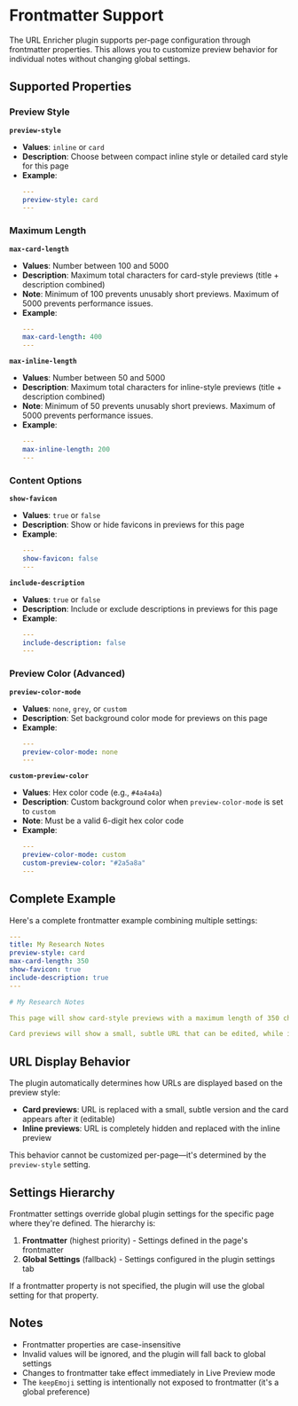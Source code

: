 # Frontmatter Support

The URL Enricher plugin supports per-page configuration through frontmatter properties. This allows you to customize preview behavior for individual notes without changing global settings.

## Supported Properties

### Preview Style

**`preview-style`**
- **Values**: `inline` or `card`
- **Description**: Choose between compact inline style or detailed card style for this page
- **Example**:
  ```yaml
  ---
  preview-style: card
  ---
  ```

### Maximum Length

**`max-card-length`**
- **Values**: Number between 100 and 5000
- **Description**: Maximum total characters for card-style previews (title + description combined)
- **Note**: Minimum of 100 prevents unusably short previews. Maximum of 5000 prevents performance issues.
- **Example**:
  ```yaml
  ---
  max-card-length: 400
  ---
  ```

**`max-inline-length`**
- **Values**: Number between 50 and 5000
- **Description**: Maximum total characters for inline-style previews (title + description combined)
- **Note**: Minimum of 50 prevents unusably short previews. Maximum of 5000 prevents performance issues.
- **Example**:
  ```yaml
  ---
  max-inline-length: 200
  ---
  ```

### Content Options

**`show-favicon`**
- **Values**: `true` or `false`
- **Description**: Show or hide favicons in previews for this page
- **Example**:
  ```yaml
  ---
  show-favicon: false
  ---
  ```

**`include-description`**
- **Values**: `true` or `false`
- **Description**: Include or exclude descriptions in previews for this page
- **Example**:
  ```yaml
  ---
  include-description: false
  ---
  ```

### Preview Color (Advanced)

**`preview-color-mode`**
- **Values**: `none`, `grey`, or `custom`
- **Description**: Set background color mode for previews on this page
- **Example**:
  ```yaml
  ---
  preview-color-mode: none
  ---
  ```

**`custom-preview-color`**
- **Values**: Hex color code (e.g., `#4a4a4a`)
- **Description**: Custom background color when `preview-color-mode` is set to `custom`
- **Note**: Must be a valid 6-digit hex color code
- **Example**:
  ```yaml
  ---
  preview-color-mode: custom
  custom-preview-color: "#2a5a8a"
  ---
  ```

## Complete Example

Here's a complete frontmatter example combining multiple settings:

```yaml
---
title: My Research Notes
preview-style: card
max-card-length: 350
show-favicon: true
include-description: true
---

# My Research Notes

This page will show card-style previews with a maximum length of 350 characters.

Card previews will show a small, subtle URL that can be edited, while inline previews hide the URL entirely.
```

## URL Display Behavior

The plugin automatically determines how URLs are displayed based on the preview style:

- **Card previews**: URL is replaced with a small, subtle version and the card appears after it (editable)
- **Inline previews**: URL is completely hidden and replaced with the inline preview

This behavior cannot be customized per-page—it's determined by the `preview-style` setting.

## Settings Hierarchy

Frontmatter settings override global plugin settings for the specific page where they're defined. The hierarchy is:

1. **Frontmatter** (highest priority) - Settings defined in the page's frontmatter
2. **Global Settings** (fallback) - Settings configured in the plugin settings tab

If a frontmatter property is not specified, the plugin will use the global setting for that property.

## Notes

- Frontmatter properties are case-insensitive
- Invalid values will be ignored, and the plugin will fall back to global settings
- Changes to frontmatter take effect immediately in Live Preview mode
- The `keepEmoji` setting is intentionally not exposed to frontmatter (it's a global preference)
